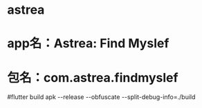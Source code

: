 # astrea

# app名：Astrea: Find Myslef
# 包名：com.astrea.findmyslef
#flutter build apk --release --obfuscate --split-debug-info=./build